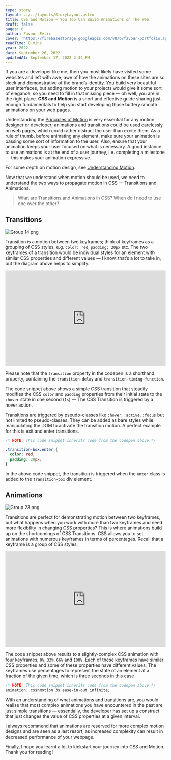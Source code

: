 ```yaml
---
type: story
layout: ../../layouts/StoryLayout.astro
title: CSS and Motion — You Too Can Build Animations on The Web
draft: false
pages: 0
author: Favour Felix
cover: 'https://firebasestorage.googleapis.com/v0/b/favour-portfolio.appspot.com/o/books%2Ftwac.webp?alt=media&token=5912f361-7506-42b2-a986-e3d82b97a30b'
readTime: 0 mins
year: 2022
date: September 26, 2022
updatedAt: September 17, 2022 2:34 PM
---
```


If you are a developer like me, then you most likely have visited some websites and left with awe; awe of how the animations on these sites are so sleek and demonstrative of the brand’s identity. You build very beautiful user interfaces, but adding motion to your projects would give it some sort of elegance, so you need to fill in that missing piece — oh well, you are in the right place. **CSS and Motion** is a short and effective guide sharing just enough fundamentals to help you start developing those buttery smooth animations on your web pages.

Understanding the [Principles of Motion](https://material.io/design/motion/understanding-motion.html#principles) is very essential for any motion designer or developer; animations and transitions could be used carelessly on web pages, which could rather distract the user than excite them. As a rule of thumb, before animating any element, make sure your animation is passing some sort of information to the user. Also, ensure that your animation keeps your user focused on what is necessary. A good instance to use animations is at the end of a user journey, i.e. completing a milestone — this makes your animation expressive. 

For some depth on motion design, see [Understanding Motion](https://material.io/design/motion).

Now that we understand when motion should be used, we need to understand the two ways to propagate motion in CSS — Transitions and Animations.

> What are Transitions and Animations in CSS? When do I need to use one over the other?
> 

## Transitions

![Group 14.png](CSS%20and%20Motion%20%E2%80%94%20You%20Too%20Can%20Build%20Animations%20on%20T%20b3fd8deb96e4446da7234544c43d26e0/Group_14.png)

Transition is a motion between two keyframes; think of keyframes as a grouping of CSS styles, e.g. `color: red`, `padding: 20px` etc. The two keyframes of a transition would be individual styles for an element with similar CSS properties and different values — I know, that’s a lot to take in, but the diagram above helps to simplify.

<iframe height="300" style="width: 100%;" scrolling="no" title="CSS and Motion - Transitions" src="https://codepen.io/felixfavour/embed/WNJpWxm?default-tab=html%2Cresult" frameborder="no" loading="lazy" allowtransparency="true" allowfullscreen="true">
  See the Pen <a href="https://codepen.io/felixfavour/pen/WNJpWxm">
  CSS and Motion - Transitions</a> by Favour Felix Chinemerem (<a href="https://codepen.io/felixfavour">@felixfavour</a>)
  on <a href="https://codepen.io">CodePen</a>.
</iframe>

Please note that the `transition` property  in the codepen is a shorthand property, containing the `transition-delay` and `transition-timing-function`. 

The code snippet above shows a simple CSS transition that steadily modifies the CSS `color` and `padding` properties from their initial state to the `:hover` state in one second (`1s`) — The CSS Transition is triggered by a hover action. 

Transitions are triggered by pseudo-classes like `:hover`, `:active`, `:focus` but not limited to pseudo-classes. They can be added as bare styles while manipulating the DOM to activate the transition motion. A perfect example for this is exit and enter transitions.

```css
/* NOTE: This code snippet inherits code from the codepen above */

.transition-box.enter {
  color: red;
  padding: 20px;
}
```

In the above code snippet, the transition is triggered when the `enter` class is added to the  `transition-box` div element. 

## Animations

![Group 23.png](CSS%20and%20Motion%20%E2%80%94%20You%20Too%20Can%20Build%20Animations%20on%20T%20b3fd8deb96e4446da7234544c43d26e0/Group_23.png)

Transitions are perfect for demonstrating motion between two keyframes, but what happens when you work with more than two keyframes and need more flexibility in changing CSS properties? This is where animations build up on the shortcomings of CSS Transitions. CSS allows you to set animations with numerous keyframes in terms of percentages. Recall that a keyframe is a group of CSS styles.

<iframe height="300" style="width: 100%;" scrolling="no" title="CSS and Motion - Animations" src="https://codepen.io/felixfavour/embed/BaxWEdv?default-tab=html%2Cresult" frameborder="no" loading="lazy" allowtransparency="true" allowfullscreen="true">
  See the Pen <a href="https://codepen.io/felixfavour/pen/BaxWEdv">
  CSS and Motion - Animations</a> by Favour Felix Chinemerem (<a href="https://codepen.io/felixfavour">@felixfavour</a>)
  on <a href="https://codepen.io">CodePen</a>.
</iframe>

The code snippet above results to a slightly-complex CSS animation with four keyframes; `0%`, `33%`, `66%` and `100%`. Each of these keyframes have similar CSS properties and some of these properties have different values; The keyframes use percentages to represent the state of an element at a fraction of the given time, which is three seconds in this case

```css
/* NOTE: This code snippet inherits code from the codepen above */
animation: cssnmotion 3s ease-in-out infinite;
```

With an understanding of what animations and transitions are, you would realise that most complex animations you have encountered in the past are just simple transitions — essentially, the developer has set up a construct that just changes the value of CSS properties at a given interval.

I always recommend that animations are reserved for more complex motion designs and are seen as a last resort, as increased complexity can result in decreased performance of your webpage.

Finally, I hope you learnt a lot to kickstart your journey into CSS and Motion. Thank you for reading!